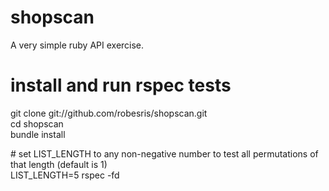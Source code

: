 shopscan
========

A very simple ruby API exercise.

install and run rspec tests
===========================

git clone git://github.com/robesris/shopscan.git  
cd shopscan  
bundle install  
  
\# set LIST_LENGTH to any non-negative number to test all permutations of that length (default is 1)    
LIST_LENGTH=5 rspec -fd  
